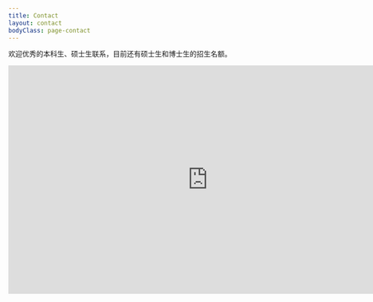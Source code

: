 ```yaml
---
title: Contact
layout: contact
bodyClass: page-contact
---
```


欢迎优秀的本科生、硕士生联系，目前还有硕士生和博士生的招生名额。


  

<iframe width="800" height="460" frameborder='0' scrolling='no' marginheight='0' marginwidth='0' src="https://surl.amap.com/22phJtzLgeW"></iframe>
